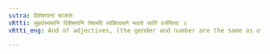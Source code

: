 ```yaml
---
sutra: विशेषणानां चाजातेः
vRtti: लुबर्थस्ययानि विशेषणानि तेषामपि व्यक्तिवचने भवतो जातिं वर्जयित्वा ॥
vRtti_eng: And of adjectives, (the gender and number are the same as of the word formed by _lup_ elision of the _Taddhita_ and which they qualify) so far as the _jati_ (or kind or species) is concerned; (or when not expressing _jati_.)

---
```

